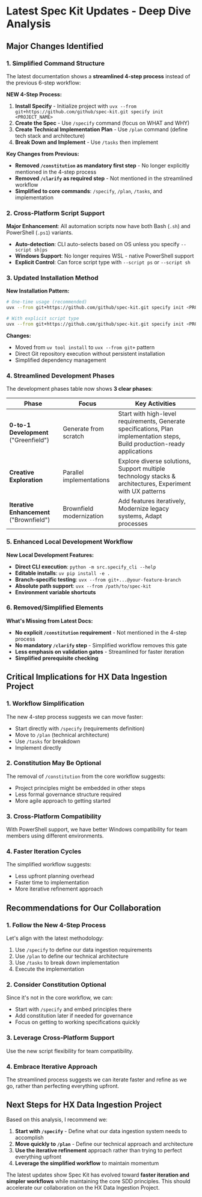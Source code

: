 # Latest Spec Kit Updates - Deep Dive Analysis

## Major Changes Identified

### 1. **Simplified Command Structure**
The latest documentation shows a **streamlined 4-step process** instead of the previous 6-step workflow:

**NEW 4-Step Process:**
1. **Install Specify** - Initialize project with `uvx --from git+https://github.com/github/spec-kit.git specify init <PROJECT_NAME>`
2. **Create the Spec** - Use `/specify` command (focus on WHAT and WHY)
3. **Create Technical Implementation Plan** - Use `/plan` command (define tech stack and architecture)
4. **Break Down and Implement** - Use `/tasks` then implement

**Key Changes from Previous:**
- **Removed `/constitution` as mandatory first step** - No longer explicitly mentioned in the 4-step process
- **Removed `/clarify` as required step** - Not mentioned in the streamlined workflow
- **Simplified to core commands**: `/specify`, `/plan`, `/tasks`, and implementation

### 2. **Cross-Platform Script Support**
**Major Enhancement**: All automation scripts now have both Bash (`.sh`) and PowerShell (`.ps1`) variants.

- **Auto-detection**: CLI auto-selects based on OS unless you specify `--script sh|ps`
- **Windows Support**: No longer requires WSL - native PowerShell support
- **Explicit Control**: Can force script type with `--script ps` or `--script sh`

### 3. **Updated Installation Method**
**New Installation Pattern:**
```bash
# One-time usage (recommended)
uvx --from git+https://github.com/github/spec-kit.git specify init <PROJECT_NAME>

# With explicit script type
uvx --from git+https://github.com/github/spec-kit.git specify init <PROJECT_NAME> --script ps
```

**Changes:**
- Moved from `uv tool install` to `uvx --from git+` pattern
- Direct Git repository execution without persistent installation
- Simplified dependency management

### 4. **Streamlined Development Phases**
The development phases table now shows **3 clear phases**:

| Phase | Focus | Key Activities |
|-------|-------|----------------|
| **0-to-1 Development** ("Greenfield") | Generate from scratch | Start with high-level requirements, Generate specifications, Plan implementation steps, Build production-ready applications |
| **Creative Exploration** | Parallel implementations | Explore diverse solutions, Support multiple technology stacks & architectures, Experiment with UX patterns |
| **Iterative Enhancement** ("Brownfield") | Brownfield modernization | Add features iteratively, Modernize legacy systems, Adapt processes |

### 5. **Enhanced Local Development Workflow**
**New Local Development Features:**
- **Direct CLI execution**: `python -m src.specify_cli --help`
- **Editable installs**: `uv pip install -e .`
- **Branch-specific testing**: `uvx --from git+...@your-feature-branch`
- **Absolute path support**: `uvx --from /path/to/spec-kit`
- **Environment variable shortcuts**

### 6. **Removed/Simplified Elements**
**What's Missing from Latest Docs:**
- **No explicit `/constitution` requirement** - Not mentioned in the 4-step process
- **No mandatory `/clarify` step** - Simplified workflow removes this gate
- **Less emphasis on validation gates** - Streamlined for faster iteration
- **Simplified prerequisite checking**

## Critical Implications for HX Data Ingestion Project

### 1. **Workflow Simplification**
The new 4-step process suggests we can move faster:
- Start directly with `/specify` (requirements definition)
- Move to `/plan` (technical architecture)
- Use `/tasks` for breakdown
- Implement directly

### 2. **Constitution May Be Optional**
The removal of `/constitution` from the core workflow suggests:
- Project principles might be embedded in other steps
- Less formal governance structure required
- More agile approach to getting started

### 3. **Cross-Platform Compatibility**
With PowerShell support, we have better Windows compatibility for team members using different environments.

### 4. **Faster Iteration Cycles**
The simplified workflow suggests:
- Less upfront planning overhead
- Faster time to implementation
- More iterative refinement approach

## Recommendations for Our Collaboration

### 1. **Follow the New 4-Step Process**
Let's align with the latest methodology:
1. Use `/specify` to define our data ingestion requirements
2. Use `/plan` to define our technical architecture
3. Use `/tasks` to break down implementation
4. Execute the implementation

### 2. **Consider Constitution Optional**
Since it's not in the core workflow, we can:
- Start with `/specify` and embed principles there
- Add constitution later if needed for governance
- Focus on getting to working specifications quickly

### 3. **Leverage Cross-Platform Support**
Use the new script flexibility for team compatibility.

### 4. **Embrace Iterative Approach**
The streamlined process suggests we can iterate faster and refine as we go, rather than perfecting everything upfront.

## Next Steps for HX Data Ingestion Project

Based on this analysis, I recommend we:

1. **Start with `/specify`** - Define what our data ingestion system needs to accomplish
2. **Move quickly to `/plan`** - Define our technical approach and architecture
3. **Use the iterative refinement** approach rather than trying to perfect everything upfront
4. **Leverage the simplified workflow** to maintain momentum

The latest updates show Spec Kit has evolved toward **faster iteration and simpler workflows** while maintaining the core SDD principles. This should accelerate our collaboration on the HX Data Ingestion Project.
